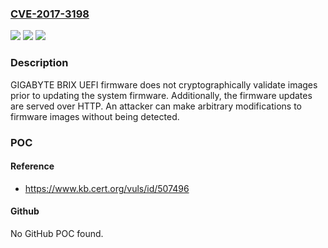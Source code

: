 ### [CVE-2017-3198](https://cve.mitre.org/cgi-bin/cvename.cgi?name=CVE-2017-3198)
![](https://img.shields.io/static/v1?label=Product&message=GB-BXi7-5775&color=blue)
![](https://img.shields.io/static/v1?label=Version&message=F2F2%20&color=brighgreen)
![](https://img.shields.io/static/v1?label=Vulnerability&message=CWE-345%3A%20Insufficient%20Verification%20of%20Data%20Authenticity&color=brighgreen)

### Description

GIGABYTE BRIX UEFI firmware does not cryptographically validate images prior to updating the system firmware. Additionally, the firmware updates are served over HTTP. An attacker can make arbitrary modifications to firmware images without being detected.

### POC

#### Reference
- https://www.kb.cert.org/vuls/id/507496

#### Github
No GitHub POC found.

